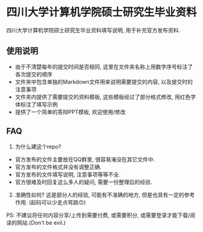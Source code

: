 # 四川大学计算机学院硕士研究生毕业资料
四川大学计算机学院硕士研究生毕业资料填写说明, 用于补充官方发布资料.

## 使用说明
 - 由于不清楚每年的提交时间是否相同, 这里在文件夹名称上用数字序号标注了各次提交的顺序
 - 文件夹中包含单独的Markdown文件用来说明需要提交的内容, 以及提交时的注意事项
 - 文件夹内提供了需要提交的资料模板, 这些模板经过了部分格式修改, 用红色字体标注了填写示例
 - 提供了一个简单的答辩PPT模板, 欢迎使用/修改

## FAQ
1. 为什么建这个repo?
 - 官方发布的文件主要放在QQ群里, 很容易淹没在其它文件中.
 - 官方发布的文件格式并没有调整正确.
 - 官方发布的文件填写说明, 注意事项等等不全.
 - 官方很难及时回复这么多人的疑问, 需要一份整理后的经验.

2. 准确性如何?
这是部分人的经验, 可能有不准确的地方, 但是也具有一定的参考作用. (起码可以少走点弯路:upside_down_face:)

PS: 不建议将任何内容分享/上传到需要付费, 或需要积分, 或需要登录才能下载/阅读的网站.(Don't be evil.)